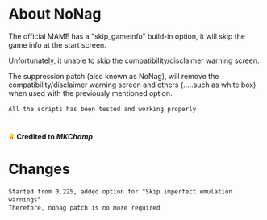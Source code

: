 # About NoNag

The official MAME has a "skip_gameinfo" build-in option, it will skip the game info at the start screen.

Unfortunately, it unable to skip the compatibility/disclaimer warning screen.

The suppression patch (also known as NoNag), will remove the compatibility/disclaimer warning screen and others (.....such as white box) when used with the previously mentioned option.

```
All the scripts has been tested and working properly
```

# 
![Credited](https://github.com/jessefoong238/repo/blob/master/credited.png) **Credited to _MKChamp_**

# Changes

```
Started from 0.225, added option for "Skip imperfect emulation warnings"
Therefore, nonag patch is no more required
```
